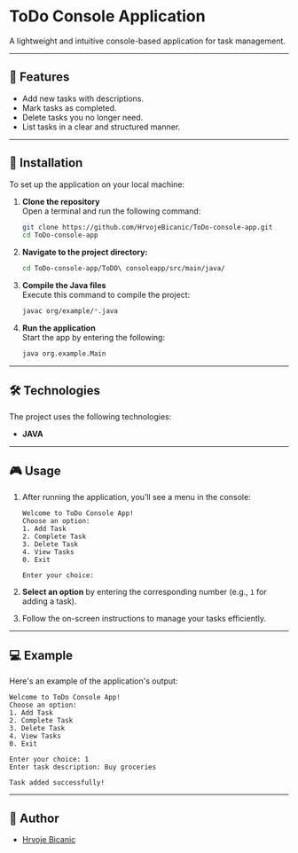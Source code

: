 # ToDo Console Application  

A lightweight and intuitive console-based application for task management.  

---

## 📝 Features  
- Add new tasks with descriptions.  
- Mark tasks as completed.  
- Delete tasks you no longer need.  
- List tasks in a clear and structured manner.  

---

## 🚀 Installation  

To set up the application on your local machine:  

1. **Clone the repository**  
   Open a terminal and run the following command:  
   ```bash  
   git clone https://github.com/HrvojeBicanic/ToDo-console-app.git  
   cd ToDo-console-app  
   ```
2. **Navigate to the project directory:**   
   ```bash  
   cd ToDo-console-app/ToDO\ consoleapp/src/main/java/  
   ```  

3. **Compile the Java files**  
   Execute this command to compile the project:  
   ```bash  
   javac org/example/*.java  
   ```  

4. **Run the application**  
   Start the app by entering the following:  
   ```bash  
   java org.example.Main  
   ```  

---

## 🛠️ Technologies  

The project uses the following technologies:  

- **JAVA**  

---

## 🎮 Usage  

1. After running the application, you’ll see a menu in the console:  
   ```text  
   Welcome to ToDo Console App!  
   Choose an option:  
   1. Add Task  
   2. Complete Task  
   3. Delete Task  
   4. View Tasks  
   0. Exit  

   Enter your choice:  
   ```  

2. **Select an option** by entering the corresponding number (e.g., `1` for adding a task).  
3. Follow the on-screen instructions to manage your tasks efficiently.  

---

## 💻 Example  

Here's an example of the application's output:  

```text  
Welcome to ToDo Console App!  
Choose an option:  
1. Add Task  
2. Complete Task  
3. Delete Task  
4. View Tasks  
0. Exit  

Enter your choice: 1  
Enter task description: Buy groceries  

Task added successfully!  
```  

---

## 👥 Author  

- [Hrvoje Bicanic](https://github.com/HrvojeBicanic)  
